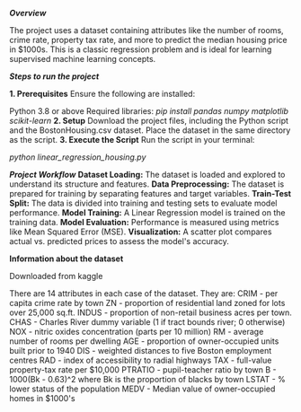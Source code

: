 ***Overview***

The project uses a dataset containing attributes like the number of rooms, crime rate, property tax rate, and more to predict the median housing price in $1000s. This is a classic regression problem and is ideal for learning supervised machine learning concepts.

***Steps to run the project***

**1. Prerequisites**
Ensure the following are installed:

Python 3.8 or above
Required libraries:
*pip install pandas numpy matplotlib scikit-learn*
**2. Setup**
Download the project files, including the Python script and the BostonHousing.csv dataset.
Place the dataset in the same directory as the script.
**3. Execute the Script**
Run the script in your terminal:

*python linear_regression_housing.py*

***Project Workflow***
**Dataset Loading:** The dataset is loaded and explored to understand its structure and features.
**Data Preprocessing:** The dataset is prepared for training by separating features and target variables.
**Train-Test Split:** The data is divided into training and testing sets to evaluate model performance.
**Model Training:** A Linear Regression model is trained on the training data.
**Model Evaluation:** Performance is measured using metrics like Mean Squared Error (MSE).
**Visualization:** A scatter plot compares actual vs. predicted prices to assess the model's accuracy.

**Information about the dataset**

Downloaded from kaggle

There are 14 attributes in each case of the dataset. 
They are:
CRIM - per capita crime rate by town
ZN - proportion of residential land zoned for lots over 25,000 sq.ft.
INDUS - proportion of non-retail business acres per town.
CHAS - Charles River dummy variable (1 if tract bounds river; 0 otherwise)
NOX - nitric oxides concentration (parts per 10 million)
RM - average number of rooms per dwelling
AGE - proportion of owner-occupied units built prior to 1940
DIS - weighted distances to five Boston employment centres
RAD - index of accessibility to radial highways
TAX - full-value property-tax rate per $10,000
PTRATIO - pupil-teacher ratio by town
B - 1000(Bk - 0.63)^2 where Bk is the proportion of blacks by town
LSTAT - % lower status of the population
MEDV - Median value of owner-occupied homes in $1000's

